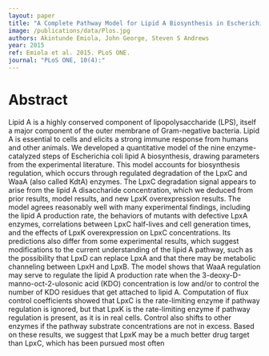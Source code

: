 ```yaml
---
layout: paper
title: "A Complete Pathway Model for Lipid A Biosynthesis in Escherichia coli"
image: /publications/data/Plos.jpg
authors: Akintunde Emiola, John George, Steven S Andrews
year: 2015
ref: Emiola et al. 2015. PLoS ONE.
journal: "PLoS ONE, 10(4):"
---
```


# Abstract
Lipid A is a highly conserved component of lipopolysaccharide (LPS), itself a major component of the outer membrane of Gram-negative bacteria. Lipid A is essential to cells and elicits a strong immune response from humans and other animals. We developed a quantitative model of the nine enzyme-catalyzed steps of Escherichia coli lipid A biosynthesis, drawing parameters from the experimental literature. This model accounts for biosynthesis regulation, which occurs through regulated degradation of the LpxC and WaaA (also called KdtA) enzymes. The LpxC degradation signal appears to arise from the lipid A disaccharide concentration, which we deduced from prior results, model results, and new LpxK overexpression results. The model agrees reasonably well with many experimental findings, including the lipid A production rate, the behaviors of mutants with defective LpxA enzymes, correlations between LpxC half-lives and cell generation times, and the effects of LpxK overexpression on LpxC concentrations. Its predictions also differ from some experimental results, which suggest modifications to the current understanding of the lipid A pathway, such as the possibility that LpxD can replace LpxA and that there may be metabolic channeling between LpxH and LpxB. The model shows that WaaA regulation may serve to regulate the lipid A production rate when the 3-deoxy-D-manno-oct-2-ulosonic acid (KDO) concentration is low and/or to control the number of KDO residues that get attached to lipid A. Computation of flux control coefficients showed that LpxC is the rate-limiting enzyme if pathway regulation is ignored, but that LpxK is the rate-limiting enzyme if pathway regulation is present, as it is in real cells. Control also shifts to other enzymes if the pathway substrate concentrations are not in excess. Based on these results, we suggest that LpxK may be a much better drug target than LpxC, which has been pursued most often